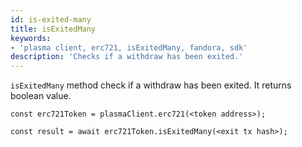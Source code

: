 ```yaml
---
id: is-exited-many
title: isExitedMany
keywords: 
- 'plasma client, erc721, isExitedMany, fandora, sdk'
description: 'Checks if a withdraw has been exited.'
---
```


`isExitedMany` method check if a withdraw has been exited. It returns boolean value.

```
const erc721Token = plasmaClient.erc721(<token address>);

const result = await erc721Token.isExitedMany(<exit tx hash>);

```
